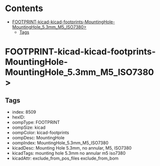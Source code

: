 



Contents
========

* [FOOTPRINT-kicad-kicad-footprints-MountingHole-MountingHole_5.3mm_M5_ISO7380>](#footprint-kicad-kicad-footprints-mountinghole-mountinghole_53mm_m5_iso7380)
	* [Tags](#tags)

# FOOTPRINT-kicad-kicad-footprints-MountingHole-MountingHole_5.3mm_M5_ISO7380>

## Tags

- index: 8509
- hexID: 
- oompType: FOOTPRINT
- oompSize: kicad
- oompColor: kicad-footprints
- oompDesc: MountingHole
- oompIndex: MountingHole_5.3mm_M5_ISO7380
- kicadDesc: Mounting Hole 5.3mm, no annular, M5, ISO7380
- kicadTags: mounting hole 5.3mm no annular m5 iso7380
- kicadAttr: exclude_from_pos_files exclude_from_bom
